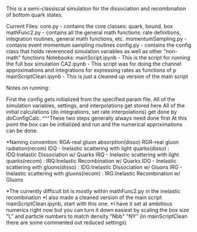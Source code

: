 This is a semi-classiscal simulation for the dissociation and recombination of bottom quark states.

Current Files:
	core.py - contains the core classes: quark, bound, box
	mathFunc2.py - contains all the general math functions: rate definitions, integration routines, general math functions, etc.
	momentumSampling.py - contains event momentum sampling routines
	config.py - contains the config class that holds reverenced simulation variables as well as other "non-math" functions
Notebooks:
	mainScript.ipynb - This is the script for running the full box simulation
	CA2.ipynb - This script was for doing the channel approximations and integrations for expressing rates as functions of p
	mainScriptClean.ipynb - This is just a cleaned up version of the main script

Notes on running:

First the config gets initialized from the specified param file. All of the simulation variables, settings, and interpolations get stored here
All of the initial calculations (do integrations, set rate interpolations) get done by doConfigCalc.
^^^These two steps generally always need done first
At this point the box can be initialized and run and the numerical appriximations can be done.

*Naming convention:
	RGA-real gluon absorption(disso) 
	RGR-real gluon radiation(recom) 
	IDQ - Inelastic scattering with light quarks(disso) : IDQ:Inelastic Dissociation w/ Quarks
	IRQ - Inelastic scattering with light quarks(recom) : IRQ:Inelastic Recombination w/ Quarks
	IDG - Inelastic scattering with gluons(disso) : IDG:Inelastic Dissociation w/ Gluons
	IRG - Inelastic scattering with gluons(recom) : IRG:Inelastic Recombination w/ Gluons

*The currently difficult bit is mostly within mathFunc2.py in the inelastic recombination
*I also made a cleaned version of the main script mainScriptClean.ipynb, start with this one.
*I have it set at ambitious numerics right now but you can turn it down easiest by scaling the box size "L" and particle numbers to match density "Nbb" "NY" (in mainScriptClean there are some commented out reduced settings)
